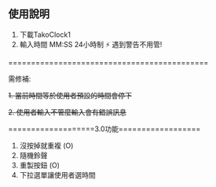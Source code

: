 ## 使用說明

1. 下載TakoClock1
2. 輸入時間 MM:SS 24小時制
⚡ 遇到警告不用管!

============================================

需修補:

~~1. 當前時間等於使用者預設的時間會停下~~

~~2. 使用者輸入不管麼輸入會有錯誤訊息~~


===================3.0功能==================
1. 沒按掉就重複 (O)
2. 隨機鈴聲 
3. 重製按鈕  (O)
4. 下拉選單讓使用者選時間
